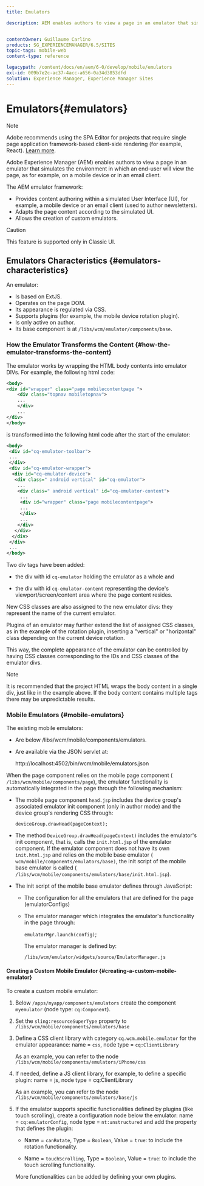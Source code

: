 ```yaml
---
title: Emulators

description: AEM enables authors to view a page in an emulator that simulates the environment in which an end-user will view the page


contentOwner: Guillaume Carlino
products: SG_EXPERIENCEMANAGER/6.5/SITES
topic-tags: mobile-web
content-type: reference

legacypath: /content/docs/en/aem/6-0/develop/mobile/emulators
exl-id: 009b7e2c-ac37-4acc-a656-0a34d3853dfd
solution: Experience Manager, Experience Manager Sites
---
```

# Emulators{#emulators}

>[!NOTE]
>
>Adobe recommends using the SPA Editor for projects that require single page application framework-based client-side rendering (for example, React). [Learn more](/help/sites-developing/spa-overview.md).

Adobe Experience Manager (AEM) enables authors to view a page in an emulator that simulates the environment in which an end-user will view the page, as for example, on a mobile device or in an email client.

The AEM emulator framework:

* Provides content authoring within a simulated User Interface (UI), for example, a mobile device or an email client (used to author newsletters).
* Adapts the page content according to the simulated UI.
* Allows the creation of custom emulators.

>[!CAUTION]
>
>This feature is supported only in Classic UI.

## Emulators Characteristics {#emulators-characteristics}

An emulator:

* Is based on ExtJS.
* Operates on the page DOM.
* Its appearance is regulated via CSS.
* Supports plugins (for example, the mobile device rotation plugin).
* Is only active on author.
* Its base component is at `/libs/wcm/emulator/components/base`.

### How the Emulator Transforms the Content {#how-the-emulator-transforms-the-content}

The emulator works by wrapping the HTML body contents into emulator DIVs. For example, the following html code:

```xml
<body>
<div id="wrapper" class="page mobilecontentpage ">
    <div class="topnav mobiletopnav">
    ...
    </div>
    ...
</div>
</body>
```

is transformed into the following html code after the start of the emulator:

```xml
<body>
 <div id="cq-emulator-toolbar">
 ...
 </div>
 <div id="cq-emulator-wrapper">
  <div id="cq-emulator-device">
   <div class=" android vertical" id="cq-emulator">
    ...
    <div class=" android vertical" id="cq-emulator-content">
     ...
     <div id="wrapper" class="page mobilecontentpage">
     ...
     </div>
     ...
    </div>
   </div>
  </div>
 </div>
 ...
</body>
```

Two div tags have been added:

* the div with id `cq-emulator` holding the emulator as a whole and

* the div with id `cq-emulator-content` representing the device's viewport/screen/content area where the page content resides.

New CSS classes are also assigned to the new emulator divs: they represent the name of the current emulator.

Plugins of an emulator may further extend the list of assigned CSS classes, as in the example of the rotation plugin, inserting a "vertical" or "horizontal" class depending on the current device rotation.

This way, the complete appearance of the emulator can be controlled by having CSS classes corresponding to the IDs and CSS classes of the emulator divs.

>[!NOTE]
>
>It is recommended that the project HTML wraps the body content in a single div, just like in the example above. If the body content contains multiple tags there may be unpredictable results.

### Mobile Emulators {#mobile-emulators}

The existing mobile emulators:

* Are below /libs/wcm/mobile/components/emulators.
* Are available via the JSON servlet at:

  http://localhost:4502/bin/wcm/mobile/emulators.json

When the page component relies on the mobile page component ( `/libs/wcm/mobile/components/page`), the emulator functionality is automatically integrated in the page through the following mechanism:

* The mobile page component `head.jsp` includes the device group's associated emulator init component (only in author mode) and the device group's rendering CSS through:

  `deviceGroup.drawHead(pageContext);`

* The method `DeviceGroup.drawHead(pageContext)` includes the emulator's init component, that is, calls the `init.html.jsp` of the emulator component. If the emulator component does not have its own `init.html.jsp` and relies on the mobile base emulator ( `wcm/mobile/components/emulators/base)`, the init script of the mobile base emulator is called ( `/libs/wcm/mobile/components/emulators/base/init.html.jsp`).

* The init script of the mobile base emulator defines through JavaScript:

    * The configuration for all the emulators that are defined for the page (emulatorConfigs)
    * The emulator manager which integrates the emulator's functionality in the page through:

      `emulatorMgr.launch(config)`;

      The emulator manager is defined by:

      `/libs/wcm/emulator/widgets/source/EmulatorManager.js`

#### Creating a Custom Mobile Emulator {#creating-a-custom-mobile-emulator}

To create a custom mobile emulator:

1. Below `/apps/myapp/components/emulators` create the component `myemulator` (node type: `cq:Component`).

1. Set the `sling:resourceSuperType` property to `/libs/wcm/mobile/components/emulators/base`

1. Define a CSS client library with category `cq.wcm.mobile.emulator` for the emulator appearance: name = `css`, node type = `cq:ClientLibrary`

   As an example, you can refer to the node `/libs/wcm/mobile/components/emulators/iPhone/css`

1. If needed, define a JS client library, for example, to define a specific plugin: name = js, node type = cq:ClientLibrary

   As an example, you can refer to the node `/libs/wcm/mobile/components/emulators/base/js`

1. If the emulator supports specific functionalities defined by plugins (like touch scrolling), create a configuration node below the emulator: name = `cq:emulatorConfig`, node type = `nt:unstructured` and add the property that defines the plugin:

   * Name = `canRotate`, Type = `Boolean`, Value = `true`: to include the rotation functionality.

   * Name = `touchScrolling`, Type = `Boolean`, Value = `true`: to include the touch scrolling functionality.

   More functionalities can be added by defining your own plugins.
